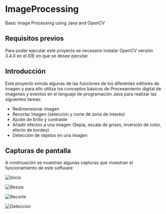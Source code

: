 # ImageProcessing
Basic Image Processing using Java and OpenCV

## Requisitos previos
Para poder ejecutar este proyecto se necesario instalar OpenCV versión 3.4.0 en el IDE en que se desee ejecutar.

## Introducción 
Este proyecto simula algunas de las funciones de los diferentes editores de imagen y para ello utiliza los conceptos básicos de Procesamiento digital de imágenes y eventos en el lenguaje de programación Java para realizar las siguientes tareas:

- Redimensionar imagen
- Recortar imagen (seleccion y corte de zona de interés)
- Ajuste de brillo y contraste
- Añadir efectos a una imagen (Sepia, escala de grises, inversión de color, efecto de bordes)
- Detección de objetos en una imagen

## Capturas de pantalla
A continuación se muestran algunas capturas que muestran el funcionamiento de este software:

![Inicio](https://github.com/Samvel08/ImageProcessing/blob/master/Imagenes_ejemplo/Inicio.jpg)

![Resize](https://github.com/Samvel08/ImageProcessing/blob/master/Imagenes_ejemplo/Resize.jpg)

![Recorte](https://github.com/Samvel08/ImageProcessing/blob/master/Imagenes_ejemplo/Recorte.jpg)

![Deteccion](https://github.com/Samvel08/ImageProcessing/blob/master/Imagenes_ejemplo/DeteccionObjetos.jpg)
